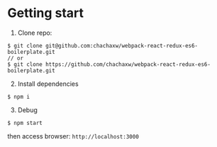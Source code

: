 # Getting start

  1. Clone repo:
  ```
  $ git clone git@github.com:chachaxw/webpack-react-redux-es6-boilerplate.git
  // or
  $ git clone https://github.com/chachaxw/webpack-react-redux-es6-boilerplate.git
  ```

  2. Install dependencies
  ```
  $ npm i
  ```

  3. Debug
  ```
  $ npm start
  ```
  then access browser: `http://localhost:3000`
